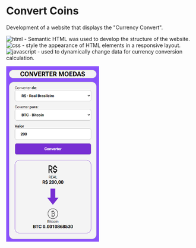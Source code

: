 # Convert Coins

Development of a website that displays the "Currency Convert".

<img src="https://img.shields.io/badge/HTML-239120?style=for-the-badge&logo=html5&logoColor=white" alt="html" /> - Semantic HTML was used to develop the structure of the website.<br>
<img src="https://img.shields.io/badge/CSS3-1572B6?style=for-the-badge&logo=css3&logoColor=white" alt="css" /> - style the appearance of HTML elements in a responsive layout.<br>
<img src="https://img.shields.io/badge/JavaScript-323330?style=for-the-badge&logo=javascript&logoColor=F7DF1E" alt="javascript" /> - used to dynamically change data for currency conversion calculation.

<!-- <img src="https://img.shields.io/badge/C-00599C?style=for-the-badge&logo=c&logoColor=white" alt="c" />-->

<img src="./assets/img/convert-coins.png" alt="convert-coins" width="250px" />
